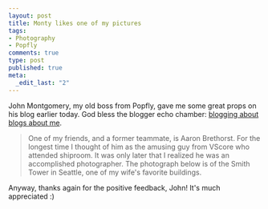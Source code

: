 ```yaml
--- 
layout: post
title: Monty likes one of my pictures
tags: 
- Photography
- Popfly
comments: true
type: post
published: true
meta: 
  _edit_last: "2"
---
```

John Montgomery, my old boss from Popfly, gave me some great props on his blog earlier today. God bless the blogger echo chamber: <a href="http://blogs.msdn.com/johnmont/archive/2008/06/30/art.aspx">blogging about blogs about me</a>. 
<blockquote>One of my friends, and a former teammate, is Aaron Brethorst. For the longest time I thought of him as the amusing guy from VScore who attended shiproom. It was only later that I realized he was an accomplished photographer. The photograph below is of the Smith Tower in Seattle, one of my wife's favorite buildings. </blockquote>
Anyway, thanks again for the positive feedback, John! It's much appreciated :)
